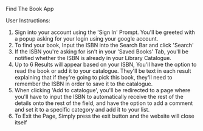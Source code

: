 Find The Book App

User Instructions:

1. Sign into your account using the 'Sign In' Prompt. You'll be greeted with a popup asking for your login using your google account.
2. To find your book, Input the ISBN into the Search Bar and click 'Search'
3. If the ISBN you're asking for isn't in your 'Saved Books' Tab, you'll be notified whether the ISBN is already in your Library Catalogue.
4. Up to 6 Results will appear based on your ISBN, You'll have the option to read the book or add it to your catalogue. They'll be text in each result explaining that if they're going to pick this book, they'll need to remember the ISBN in order to save it to the catalogue. 
5. When clicking 'Add to catalogue', you'll be redirected to a page where you'll have to input the ISBN to automatically receive the rest of the details onto the rest of the field, and have the option to add a comment and set it to a specific category and add it to your list. 
6. To Exit the Page, Simply press the exit button and the website will close itself
